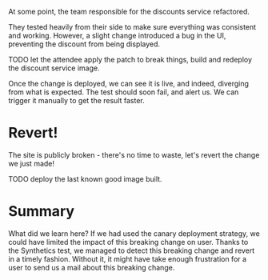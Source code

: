 At some point, the team responsible for the discounts service refactored.

They tested heavily from their side to make sure everything was consistent and working. However, a slight change introduced a bug in the UI, preventing the discount from being displayed.

TODO let the attendee apply the patch to break things, build and redeploy the discount service image.

Once the change is deployed, we can see it is live, and indeed, diverging from what is expected.
The test should soon fail, and alert us.
We can trigger it manually to get the result faster.

# Revert!

The site is publicly broken - there's no time to waste, let's revert the change we just made!

TODO deploy the last known good image built.

# Summary

What did we learn here?
If we had used the canary deployment strategy, we could have limited the impact of this breaking change on user.
Thanks to the Synthetics test, we managed to detect this breaking change and revert in a timely fashion. Without it, it might have take enough frustration for a user to send us a mail about this breaking change.